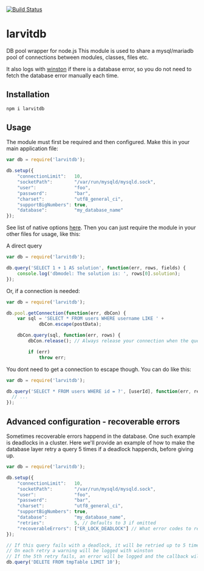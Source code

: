 [![Build Status](https://travis-ci.org/larvit/larvitdb.svg)](https://travis-ci.org/larvit/larvitdb)

# larvitdb

DB pool wrapper for node.js
This module is used to share a mysql/mariadb pool of connections between modules, classes, files etc.

It also logs with [winston](https://www.npmjs.com/package/winston) if there is a database error, so you do not need to fetch the database error manually each time.

## Installation

```bash
npm i larvitdb
```

## Usage

The module must first be required and then configured.
Make this in your main application file:

```javascript
var db = require('larvitdb');

db.setup({
	"connectionLimit":   10,
	"socketPath":        "/var/run/mysqld/mysqld.sock",
	"user":              "foo",
	"password":          "bar",
	"charset":           "utf8_general_ci",
	"supportBigNumbers": true,
	"database":          "my_database_name"
});
```

See list of native options [here](https://github.com/felixge/node-mysql/#connection-options). Then you can just require the module in your other files for usage, like this:

A direct query

```javascript
var db = require('larvitdb');

db.query('SELECT 1 + 1 AS solution', function(err, rows, fields) {
	console.log('dbmodel: The solution is: ', rows[0].solution);
});
```

Or, if a connection is needed:

```javascript
var db = require('larvitdb');

db.pool.getConnection(function(err, dbCon) {
	var sql = 'SELECT * FROM users WHERE username LIKE ' +
	    	dbCon.escape(postData);

	dbCon.query(sql, function(err, rows) {
		dbCon.release(); // Always release your connection when the query is done

		if (err)
			throw err;
```

You dont need to get a connection to escape though. You can do like this:

```javascript
var db = require('larvitdb');

db.query('SELECT * FROM users WHERE id = ?', [userId], function(err, results) {
  // ...
});
```

## Advanced configuration - recoverable errors

Sometimes recoverable errors happend in the database. One such example is deadlocks in a cluster. Here we'll provide an example of how to make the database layer retry a query 5 times if a deadlock happends, before giving up.

```javascript
var db = require('larvitdb');

db.setup({
	"connectionLimit":   10,
	"socketPath":        "/var/run/mysqld/mysqld.sock",
	"user":              "foo",
	"password":          "bar",
	"charset":           "utf8_general_ci",
	"supportBigNumbers": true,
	"database":          "my_database_name",
	"retries":           5, // Defaults to 3 if omitted
	"recoverableErrors": ["ER_LOCK_DEADLOCK"] // What error codes to retry
});

// If this query fails with a deadlock, it will be retried up to 5 times.
// On each retry a warning will be logged with winston
// If the 5th retry fails, an error will be logged and the callback will be called with an error
db.query('DELETE FROM tmpTable LIMIT 10');
```
